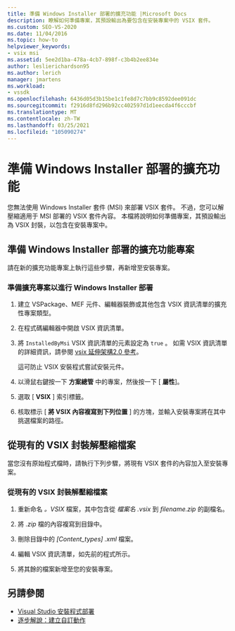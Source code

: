 ```yaml
---
title: 準備 Windows Installer 部署的擴充功能 |Microsoft Docs
description: 瞭解如何準備專案，其預設輸出為要包含在安裝專案中的 VSIX 套件。
ms.custom: SEO-VS-2020
ms.date: 11/04/2016
ms.topic: how-to
helpviewer_keywords:
- vsix msi
ms.assetid: 5ee2d1ba-478a-4cb7-898f-c3b4b2ee834e
author: leslierichardson95
ms.author: lerich
manager: jmartens
ms.workload:
- vssdk
ms.openlocfilehash: 6436d05d3b15be1c1fe8d7c7bb9c8592dee091dc
ms.sourcegitcommit: f2916d8fd296b92cc402597d1d1eecda4f6cccbf
ms.translationtype: MT
ms.contentlocale: zh-TW
ms.lasthandoff: 03/25/2021
ms.locfileid: "105090274"
---
```

# <a name="prepare-extensions-for-windows-installer-deployment"></a>準備 Windows Installer 部署的擴充功能
您無法使用 Windows Installer 套件 (MSI) 來部署 VSIX 套件。 不過，您可以解壓縮適用于 MSI 部署的 VSIX 套件內容。 本檔將說明如何準備專案，其預設輸出為 VSIX 封裝，以包含在安裝專案中。

## <a name="prepare-an-extension-project-for-windows-installer-deployment"></a>準備 Windows Installer 部署的擴充功能專案
 請在新的擴充功能專案上執行這些步驟，再新增至安裝專案。

### <a name="to-prepare-an-extension-project-for-windows-installer-deployment"></a>準備擴充專案以進行 Windows Installer 部署

1. 建立 VSPackage、MEF 元件、編輯器裝飾或其他包含 VSIX 資訊清單的擴充性專案類型。

2. 在程式碼編輯器中開啟 VSIX 資訊清單。

3. 將 `InstalledByMsi` VSIX 資訊清單的元素設定為 `true` 。 如需 VSIX 資訊清單的詳細資訊，請參閱 [vsix 延伸架構2.0 參考](../extensibility/vsix-extension-schema-2-0-reference.md)。

     這可防止 VSIX 安裝程式嘗試安裝元件。

4. 以滑鼠右鍵按一下 **方案總管** 中的專案，然後按一下 [ **屬性**]。

5. 選取 [ **VSIX** ] 索引標籤。

6. 核取標示 [ **將 VSIX 內容複寫到下列位置** ] 的方塊，並輸入安裝專案將在其中挑選檔案的路徑。

## <a name="extract-files-from-an-existing-vsix-package"></a>從現有的 VSIX 封裝解壓縮檔案
 當您沒有原始程式檔時，請執行下列步驟，將現有 VSIX 套件的內容加入至安裝專案。

### <a name="to-extract-files-from-an-existing-vsix-package"></a>從現有的 VSIX 封裝解壓縮檔案

1. 重新命名 *。VSIX* 檔案，其中包含從 *檔案名 .vsix* 到 *filename.zip* 的副檔名。

2. 將 *.zip* 檔的內容複寫到目錄中。

3. 刪除目錄中的 *[Content_types] .xml* 檔案。

4. 編輯 VSIX 資訊清單，如先前的程式所示。

5. 將其餘的檔案新增至您的安裝專案。

## <a name="see-also"></a>另請參閱
- [Visual Studio 安裝程式部署](/previous-versions/2kt85ked(v=vs.120))
- [逐步解說：建立自訂動作](/previous-versions/visualstudio/visual-studio-2010/d9k65z2d(v=vs.100))